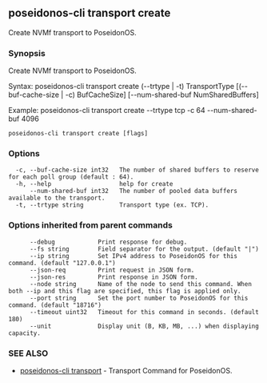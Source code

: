 ## poseidonos-cli transport create

Create NVMf transport to PoseidonOS.

### Synopsis


Create NVMf transport to PoseidonOS.

Syntax:
	poseidonos-cli transport create (--trtype | -t) TransportType [(--buf-cache-size | -c) BufCacheSize] [--num-shared-buf NumSharedBuffers]

Example:
	poseidonos-cli transport create --trtype tcp -c 64 --num-shared-buf 4096
    

```
poseidonos-cli transport create [flags]
```

### Options

```
  -c, --buf-cache-size int32   The number of shared buffers to reserve for each poll group (default : 64).
  -h, --help                   help for create
      --num-shared-buf int32   The number of pooled data buffers available to the transport.
  -t, --trtype string          Transport type (ex. TCP).
```

### Options inherited from parent commands

```
      --debug            Print response for debug.
      --fs string        Field separator for the output. (default "|")
      --ip string        Set IPv4 address to PoseidonOS for this command. (default "127.0.0.1")
      --json-req         Print request in JSON form.
      --json-res         Print response in JSON form.
      --node string      Name of the node to send this command. When both --ip and this flag are specified, this flag is applied only.
      --port string      Set the port number to PoseidonOS for this command. (default "18716")
      --timeout uint32   Timeout for this command in seconds. (default 180)
      --unit             Display unit (B, KB, MB, ...) when displaying capacity.
```

### SEE ALSO

* [poseidonos-cli transport](poseidonos-cli_transport.md)	 - Transport Command for PoseidonOS.

